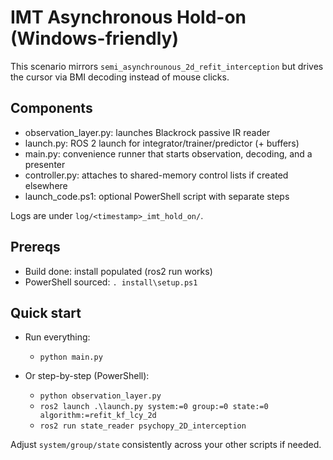 # IMT Asynchronous Hold-on (Windows-friendly)

This scenario mirrors `semi_asynchrounous_2d_refit_interception` but drives the cursor via BMI decoding instead of mouse clicks.

## Components
- observation_layer.py: launches Blackrock passive IR reader
- launch.py: ROS 2 launch for integrator/trainer/predictor (+ buffers)
- main.py: convenience runner that starts observation, decoding, and a presenter
- controller.py: attaches to shared-memory control lists if created elsewhere
- launch_code.ps1: optional PowerShell script with separate steps

Logs are under `log/<timestamp>_imt_hold_on/`.

## Prereqs
- Build done: install populated (ros2 run works)
- PowerShell sourced: `. install\setup.ps1`

## Quick start
- Run everything:
  - `python main.py`

- Or step-by-step (PowerShell):
  - `python observation_layer.py`
  - `ros2 launch .\launch.py system:=0 group:=0 state:=0 algorithm:=refit_kf_lcy_2d`
  - `ros2 run state_reader psychopy_2D_interception`

Adjust `system/group/state` consistently across your other scripts if needed.
